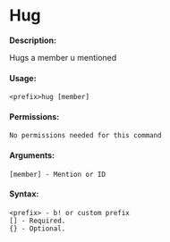 # Hug

**Description:**

Hugs a member u mentioned

#### Usage:

```
<prefix>hug [member]
```

#### Permissions:

```
No permissions needed for this command
```

#### Arguments:

```
[member] - Mention or ID
```

#### Syntax:

```
<prefix> - b! or custom prefix
[] - Required.
{} - Optional.
```
